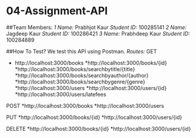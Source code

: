 # 04-Assignment-API

##Team Members:
*1 Name:* Prabhjot Kaur
*Student ID:* 100285141
*2 Name:* Jagdeep Kaur
*Student ID:* 100286421
*3 Name:* Prabhdeep Kaur
*Student ID:* 100284889

##How To Test?
We test this API using Postman.
*Routes:*
GET

* http://localhost:3000/books
*http://localhost:3000/books/{id}
*http://localhost:3000/books/searchbytitle/{title}
*http://localhost:3000/books/searchbyauthor/{author}
*http://localhost:3000/books/searchbygenre/{genre}
*http://localhost:3000/users
*http://localhost:3000/users/{id}
*http://localhost:3000/users/latefees

POST
*http://localhost:3000/books
*http://localhost:3000/users

PUT
*http://localhost:3000/books/{id}
*http://localhost:3000/users/{id}

DELETE
*http://localhost:3000/books/{id}
*http://localhost:3000/users/{id}
